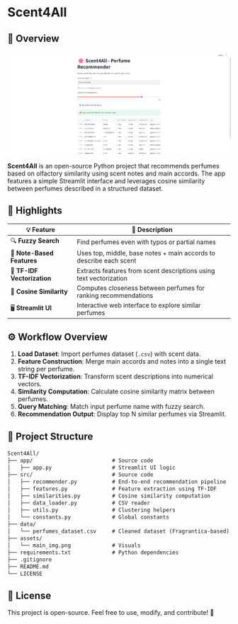 # Scent4All

## 🌸 Overview

![Main Preview](assets/main_img.png)

**Scent4All** is an open-source Python project that recommends perfumes based on olfactory similarity using scent notes and main accords. The app features a simple Streamlit interface and leverages cosine similarity between perfumes described in a structured dataset.

## 🎯 Highlights

| 💡 Feature                    | 📌 Description                                                      |
| ---------------------------- | ------------------------------------------------------------------- |
| 🔍 **Fuzzy Search**           | Find perfumes even with typos or partial names                      |
| 🌿 **Note-Based Features**    | Uses top, middle, base notes + main accords to describe each scent  |
| 🧠 **TF-IDF Vectorization**   | Extracts features from scent descriptions using text vectorization  |
| 🤝 **Cosine Similarity**      | Computes closeness between perfumes for ranking recommendations     |
| 🖥️ **Streamlit UI**           | Interactive web interface to explore similar perfumes                |

## ⚙️ Workflow Overview

1. **Load Dataset**: Import perfumes dataset (`.csv`) with scent data.
2. **Feature Construction**: Merge main accords and notes into a single text string per perfume.
3. **TF-IDF Vectorization**: Transform scent descriptions into numerical vectors.
4. **Similarity Computation**: Calculate cosine similarity matrix between perfumes.
5. **Query Matching**: Match input perfume name with fuzzy search.
6. **Recommendation Output**: Display top N similar perfumes via Streamlit.

## 📁 Project Structure

```
Scent4All/
├── app/                         # Source code
│   ├── app.py                   # Streamlit UI logic
├── src/                         # Source code                 
│   ├── recommender.py           # End-to-end recommendation pipeline
│   ├── features.py              # Feature extraction using TF-IDF
│   ├── similarities.py          # Cosine similarity computation
│   ├── data_loader.py           # CSV reader
│   ├── utils.py                 # Clustering helpers
│   └── constants.py             # Global constants
├── data/
│   └── perfumes_dataset.csv     # Cleaned dataset (Fragrantica-based)
├── assets/
│   └── main_img.png             # Visuals
├── requirements.txt             # Python dependencies
├── .gitignore
├── README.md
└── LICENSE
```

## 🌟 License

This project is open-source. Feel free to use, modify, and contribute! 🚀
